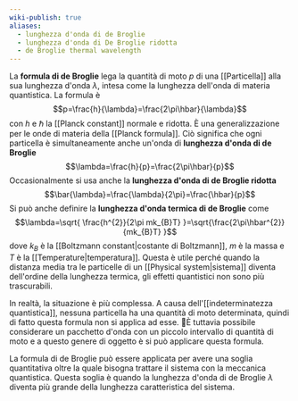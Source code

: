 ```yaml
---
wiki-publish: true
aliases:
  - lunghezza d'onda di de Broglie
  - lunghezza d'onda di De Broglie ridotta
  - de Broglie thermal wavelength
---
```

La **formula di de Broglie** lega la quantità di moto $p$ di una [[Particella]] alla sua lunghezza d'onda $\lambda$, intesa come la lunghezza dell'onda di materia quantistica. La formula è
$$p=\frac{h}{\lambda}=\frac{2\pi\hbar}{\lambda}$$
con $h$ e $\hbar$ la [[Planck constant]] normale e ridotta. È una generalizzazione per le onde di materia della [[Planck formula]]. Ciò significa che ogni particella è simultaneamente anche un'onda di **lunghezza d'onda di de Broglie**
$$\lambda=\frac{h}{p}=\frac{2\pi\hbar}{p}$$
Occasionalmente si usa anche la **lunghezza d'onda di de Broglie ridotta**
$$\bar{\lambda}=\frac{\lambda}{2\pi}=\frac{\hbar}{p}$$
Si può anche definire la **lunghezza d'onda termica di de Broglie** come
$$\lambda=\sqrt{ \frac{h^{2}}{2\pi mk_{B}T} }=\sqrt{\frac{2\pi\hbar^{2}}{mk_{B}T} }$$
dove $k_{B}$ è la [[Boltzmann constant|costante di Boltzmann]], $m$ è la massa e $T$ è la [[Temperature|temperatura]]. Questa è utile perché quando la distanza media tra le particelle di un [[Physical system|sistema]] diventa dell'ordine della lunghezza termica, gli effetti quantistici non sono più trascurabili.

In realtà, la situazione è più complessa. A causa dell'[[indeterminatezza quantistica]], nessuna particella ha una quantità di moto determinata, quindi di fatto questa formula non si applica ad esse. È tuttavia possibile considerare un pacchetto d'onda con un piccolo intervallo di quantità di moto e a questo genere di oggetto è si può applicare questa formula.

La formula di de Broglie può essere applicata per avere una soglia quantitativa oltre la quale bisogna trattare il sistema con la meccanica quantistica. Questa soglia è quando la lunghezza d'onda di de Broglie $\lambda$ diventa più grande della lunghezza caratteristica del sistema.
